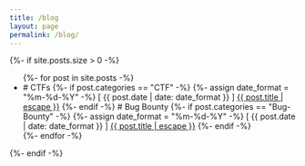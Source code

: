 ```yaml
---
title: /blog
layout: page
permalink: /blog/
---
```


{%- if site.posts.size > 0 -%}
  <ul>
    {%- for post in site.posts -%}
    <li>
      # CTFs
      {%- if post.categories == "CTF" -%}
        {%- assign date_format = "%m-%d-%Y" -%}
        [ {{ post.date | date: date_format }} ] <a href="{{ post.url | relative_url }}">{{ post.title | escape }}</a>
      {%- endif -%}
      # Bug Bounty
      {%- if post.categories == "Bug-Bounty" -%}
        {%- assign date_format = "%m-%d-%Y" -%}
        [ {{ post.date | date: date_format }} ] <a href="{{ post.url | relative_url }}">{{ post.title | escape }}</a>
      {%- endif -%}
    </li>
    {%- endfor -%}
  </ul>
{%- endif -%}
